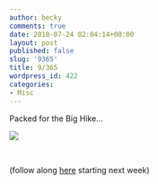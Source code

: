```yaml
---
author: becky
comments: true
date: 2010-07-24 02:04:14+00:00
layout: post
published: false
slug: '9365'
title: 9/365
wordpress_id: 422
categories:
- Misc
---
```


Packed for the Big Hike...


[![](http://beta.beckyjenson.com/wp-content/uploads/2010/07/blog-July10-0001-21.jpg)](http://beta.beckyjenson.com/wp-content/uploads/2010/07/blog-July10-0001-21.jpg)


 

(follow along [here](http://500hikes.wordpress.com/) starting next week)
